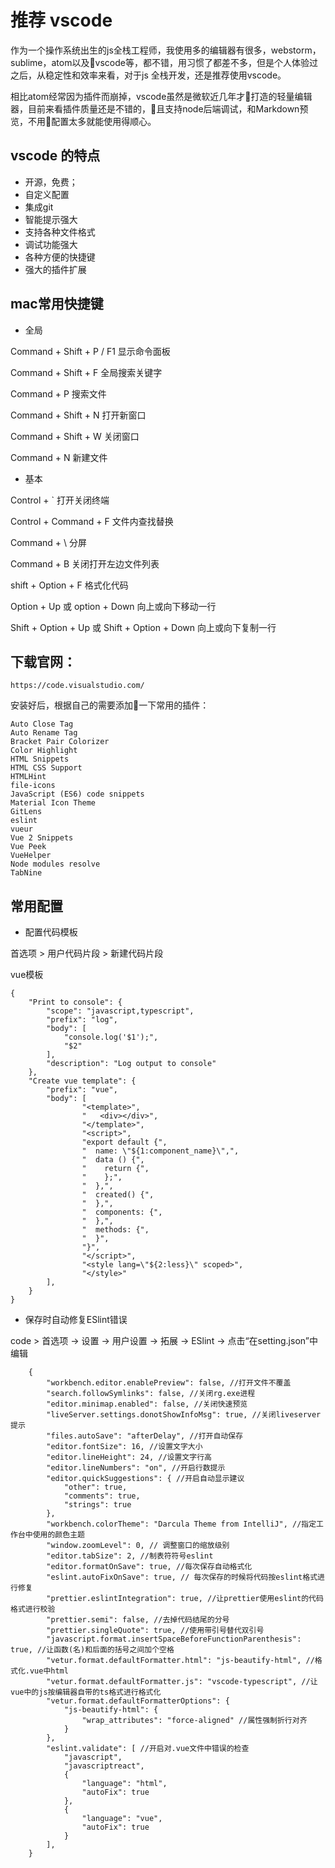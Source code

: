 # 推荐 vscode
作为一个操作系统出生的js全栈工程师，我使用多的编辑器有很多，webstorm，sublime，atom以及vscode等，都不错，用习惯了都差不多，但是个人体验过之后，从稳定性和效率来看，对于js 全栈开发，还是推荐使用vscode。

相比atom经常因为插件而崩掉，vscode虽然是微软近几年才打造的轻量编辑器，目前来看插件质量还是不错的，且支持node后端调试，和Markdown预览，不用配置太多就能使用得顺心。
## vscode 的特点
+ 开源，免费；
+ 自定义配置
+ 集成git
+ 智能提示强大
+ 支持各种文件格式
+ 调试功能强大
+ 各种方便的快捷键
+ 强大的插件扩展

## mac常用快捷键
+ 全局

Command + Shift + P / F1 显示命令面板

Command + Shift + F 全局搜索关键字

Command + P 搜索文件

Command + Shift + N 打开新窗口

Command + Shift + W 关闭窗口

Command + N 新建文件
+ 基本

Control + ` 打开关闭终端

Control + Command + F 文件内查找替换

Command + \ 分屏

Command + B 关闭打开左边文件列表

shift + Option + F 格式化代码

Option + Up 或 option + Down 向上或向下移动一行

Shift + Option + Up 或 Shift + Option + Down  向上或向下复制一行


## 下载官网：
```
https://code.visualstudio.com/
```
安装好后，根据自己的需要添加一下常用的插件：
```
Auto Close Tag
Auto Rename Tag
Bracket Pair Colorizer
Color Highlight
HTML Snippets
HTML CSS Support
HTMLHint
file-icons
JavaScript (ES6) code snippets
Material Icon Theme
GitLens
eslint
vueur
Vue 2 Snippets
Vue Peek
VueHelper
Node modules resolve
TabNine
```

## 常用配置

+ 配置代码模板

首选项 > 用户代码片段 > 新建代码片段

vue模板
```
{
	"Print to console": {
		"scope": "javascript,typescript",
		"prefix": "log",
		"body": [
			"console.log('$1');",
			"$2"
		],
		"description": "Log output to console"
	},
	"Create vue template": {
		"prefix": "vue",
		"body": [
				"<template>",
				"	<div></div>",
				"</template>",
				"<script>",
				"export default {",
				"  name: \"${1:component_name}\",",
				"  data () {",
				"    return {",
				"    };",
				"  },",
				"  created() {",
				"  },",
				"  components: {",
				"  },",
				"  methods: {",
				"  }",
				"}",
				"</script>",
				"<style lang=\"${2:less}\" scoped>",
				"</style>"
		],
	}
}
```

+ 保存时自动修复ESlint错误

code > 首选项 -> 设置 -> 用户设置 -> 拓展 -> ESlint -> 点击“在setting.json”中编辑
```
    {
        "workbench.editor.enablePreview": false, //打开文件不覆盖
        "search.followSymlinks": false, //关闭rg.exe进程
        "editor.minimap.enabled": false, //关闭快速预览
        "liveServer.settings.donotShowInfoMsg": true, //关闭liveserver提示
        "files.autoSave": "afterDelay", //打开自动保存
        "editor.fontSize": 16, //设置文字大小
        "editor.lineHeight": 24, //设置文字行高
        "editor.lineNumbers": "on", //开启行数提示
        "editor.quickSuggestions": { //开启自动显示建议
            "other": true,
            "comments": true,
            "strings": true
        },
        "workbench.colorTheme": "Darcula Theme from IntelliJ", //指定工作台中使用的颜色主题
        "window.zoomLevel": 0, // 调整窗口的缩放级别
        "editor.tabSize": 2, //制表符符号eslint
        "editor.formatOnSave": true, //每次保存自动格式化
        "eslint.autoFixOnSave": true, // 每次保存的时候将代码按eslint格式进行修复
        "prettier.eslintIntegration": true, //让prettier使用eslint的代码格式进行校验
        "prettier.semi": false, //去掉代码结尾的分号
        "prettier.singleQuote": true, //使用带引号替代双引号
        "javascript.format.insertSpaceBeforeFunctionParenthesis": true, //让函数(名)和后面的括号之间加个空格
        "vetur.format.defaultFormatter.html": "js-beautify-html", //格式化.vue中html
        "vetur.format.defaultFormatter.js": "vscode-typescript", //让vue中的js按编辑器自带的ts格式进行格式化
        "vetur.format.defaultFormatterOptions": {
            "js-beautify-html": {
                "wrap_attributes": "force-aligned" //属性强制折行对齐
            }
        },
        "eslint.validate": [ //开启对.vue文件中错误的检查
            "javascript",
            "javascriptreact",
            {
                "language": "html",
                "autoFix": true
            },
            {
                "language": "vue",
                "autoFix": true
            }
        ],
    }
```